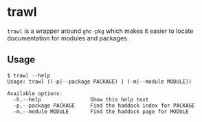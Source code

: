 # trawl

`trawl` is a wrapper around `ghc-pkg` which makes it easier to locate documentation for modules and packages.

## Usage

    $ trawl --help
    Usage: trawl ((-p|--package PACKAGE) | (-m|--module MODULE))

    Available options:
      -h,--help                Show this help text
      -p,--package PACKAGE     Find the haddock index for PACKAGE
      -m,--module MODULE       Find the haddock page for MODULE
